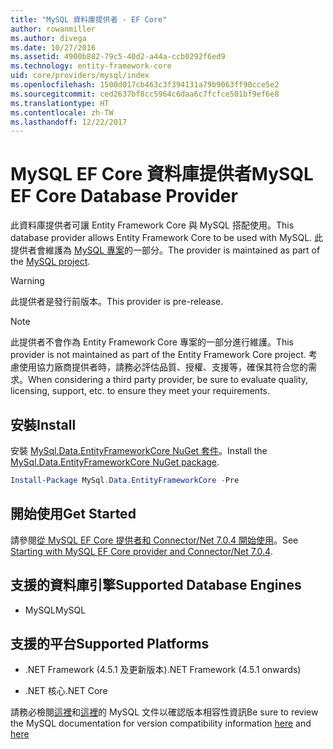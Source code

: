 ```yaml
---
title: "MySQL 資料庫提供者 - EF Core"
author: rowanmiller
ms.author: divega
ms.date: 10/27/2016
ms.assetid: 4900b882-79c5-40d2-a44a-ccb0292f6ed9
ms.technology: entity-framework-core
uid: core/providers/mysql/index
ms.openlocfilehash: 1500d017cb463c3f394131a79b9063ff90cce5e2
ms.sourcegitcommit: ced2637bf8cc5964c6daa6c7fcfce501bf9ef6e8
ms.translationtype: HT
ms.contentlocale: zh-TW
ms.lasthandoff: 12/22/2017
---
```

# <a name="mysql-ef-core-database-provider"></a><span data-ttu-id="a45af-102">MySQL EF Core 資料庫提供者</span><span class="sxs-lookup"><span data-stu-id="a45af-102">MySQL EF Core Database Provider</span></span>

<span data-ttu-id="a45af-103">此資料庫提供者可讓 Entity Framework Core 與 MySQL 搭配使用。</span><span class="sxs-lookup"><span data-stu-id="a45af-103">This database provider allows Entity Framework Core to be used with MySQL.</span></span> <span data-ttu-id="a45af-104">此提供者會維護為 [MySQL 專案](http://dev.mysql.com)的一部分。</span><span class="sxs-lookup"><span data-stu-id="a45af-104">The provider is maintained as part of the [MySQL project](http://dev.mysql.com).</span></span>

> [!WARNING]  
> <span data-ttu-id="a45af-105">此提供者是發行前版本。</span><span class="sxs-lookup"><span data-stu-id="a45af-105">This provider is pre-release.</span></span>

> [!NOTE]  
> <span data-ttu-id="a45af-106">此提供者不會作為 Entity Framework Core 專案的一部分進行維護。</span><span class="sxs-lookup"><span data-stu-id="a45af-106">This provider is not maintained as part of the Entity Framework Core project.</span></span> <span data-ttu-id="a45af-107">考慮使用協力廠商提供者時，請務必評估品質、授權、支援等，確保其符合您的需求。</span><span class="sxs-lookup"><span data-stu-id="a45af-107">When considering a third party provider, be sure to evaluate quality, licensing, support, etc. to ensure they meet your requirements.</span></span>

## <a name="install"></a><span data-ttu-id="a45af-108">安裝</span><span class="sxs-lookup"><span data-stu-id="a45af-108">Install</span></span>

<span data-ttu-id="a45af-109">安裝 [MySql.Data.EntityFrameworkCore NuGet 套件](https://www.nuget.org/packages/MySql.Data.EntityFrameworkCore)。</span><span class="sxs-lookup"><span data-stu-id="a45af-109">Install the [MySql.Data.EntityFrameworkCore NuGet package](https://www.nuget.org/packages/MySql.Data.EntityFrameworkCore).</span></span>

``` powershell
Install-Package MySql.Data.EntityFrameworkCore -Pre
```

## <a name="get-started"></a><span data-ttu-id="a45af-110">開始使用</span><span class="sxs-lookup"><span data-stu-id="a45af-110">Get Started</span></span>

<span data-ttu-id="a45af-111">請參閱[從 MySQL EF Core 提供者和 Connector/Net 7.0.4 開始使用](http://insidemysql.com/howto-starting-with-mysql-ef-core-provider-and-connectornet-7-0-4/)。</span><span class="sxs-lookup"><span data-stu-id="a45af-111">See [Starting with MySQL EF Core provider and Connector/Net 7.0.4](http://insidemysql.com/howto-starting-with-mysql-ef-core-provider-and-connectornet-7-0-4/).</span></span>

## <a name="supported-database-engines"></a><span data-ttu-id="a45af-112">支援的資料庫引擎</span><span class="sxs-lookup"><span data-stu-id="a45af-112">Supported Database Engines</span></span>

* <span data-ttu-id="a45af-113">MySQL</span><span class="sxs-lookup"><span data-stu-id="a45af-113">MySQL</span></span>

## <a name="supported-platforms"></a><span data-ttu-id="a45af-114">支援的平台</span><span class="sxs-lookup"><span data-stu-id="a45af-114">Supported Platforms</span></span>

* <span data-ttu-id="a45af-115">.NET Framework (4.5.1 及更新版本)</span><span class="sxs-lookup"><span data-stu-id="a45af-115">.NET Framework (4.5.1 onwards)</span></span>

* <span data-ttu-id="a45af-116">.NET 核心</span><span class="sxs-lookup"><span data-stu-id="a45af-116">.NET Core</span></span>

<span data-ttu-id="a45af-117">請務必檢閱[這裡](https://dev.mysql.com/doc/connector-net/en/connector-net-versions.html)和[這裡](https://dev.mysql.com/doc/connector-net/en/connector-net-entityframework-core.html)的 MySQL 文件以確認版本相容性資訊</span><span class="sxs-lookup"><span data-stu-id="a45af-117">Be sure to review the MySQL documentation for version compatibility information [here](https://dev.mysql.com/doc/connector-net/en/connector-net-versions.html) and [here](https://dev.mysql.com/doc/connector-net/en/connector-net-entityframework-core.html)</span></span>
